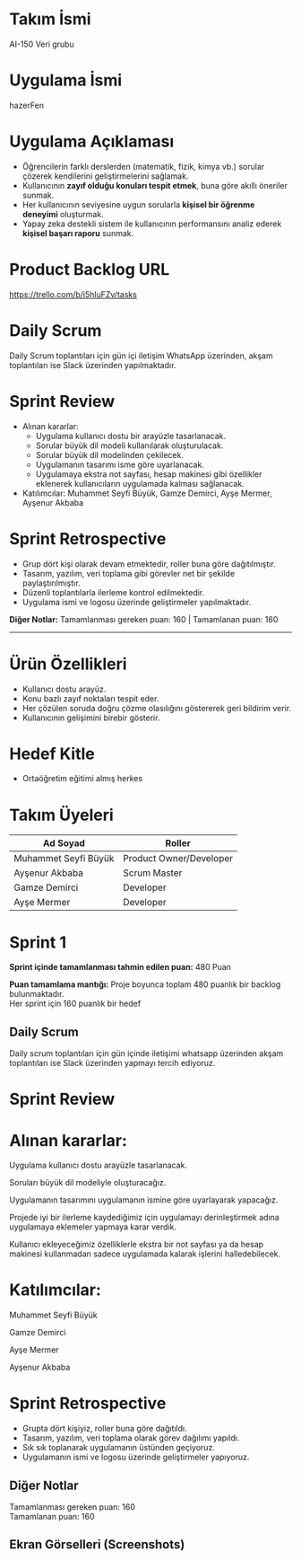  # Takım İsmi  
AI-150 Veri grubu

# Uygulama İsmi  
hazerFen

# Uygulama Açıklaması
- Öğrencilerin farklı derslerden (matematik, fizik, kimya vb.) sorular çözerek kendilerini geliştirmelerini sağlamak.  
- Kullanıcının **zayıf olduğu konuları tespit etmek**, buna göre akıllı öneriler sunmak.  
- Her kullanıcının seviyesine uygun sorularla **kişisel bir öğrenme deneyimi** oluşturmak.  
- Yapay zeka destekli sistem ile kullanıcının performansını analiz ederek **kişisel başarı raporu** sunmak.

# Product Backlog URL
https://trello.com/b/i5hluFZv/tasks

# Daily Scrum
Daily Scrum toplantıları için gün içi iletişim WhatsApp üzerinden, akşam toplantıları ise Slack üzerinden yapılmaktadır.


# Sprint Review
- Alınan kararlar:
  - Uygulama kullanıcı dostu bir arayüzle tasarlanacak.
  - Sorular büyük dil modeli kullanılarak oluşturulacak.
  - Sorular büyük dil modelinden çekilecek.
  - Uygulamanın tasarımı isme göre uyarlanacak.
  - Uygulamaya ekstra not sayfası, hesap makinesi gibi özellikler eklenerek kullanıcıların uygulamada kalması sağlanacak.
- Katılımcılar: Muhammet Seyfi Büyük, Gamze Demirci, Ayşe Mermer, Ayşenur Akbaba

# Sprint Retrospective
- Grup dört kişi olarak devam etmektedir, roller buna göre dağıtılmıştır.
- Tasarım, yazılım, veri toplama gibi görevler net bir şekilde paylaştırılmıştır.
- Düzenli toplantılarla ilerleme kontrol edilmektedir.
- Uygulama ismi ve logosu üzerinde geliştirmeler yapılmaktadır.

**Diğer Notlar:** Tamamlanması gereken puan: 160 | Tamamlanan puan: 160

---

# Ürün Özellikleri
- Kullanıcı dostu arayüz.
- Konu bazlı zayıf noktaları tespit eder.
- Her çözülen soruda doğru çözme olasılığını göstererek geri bildirim verir.
- Kullanıcının gelişimini birebir gösterir.

# Hedef Kitle
- Ortaöğretim eğitimi almış herkes

# Takım Üyeleri

| Ad Soyad               | Roller                     |
|------------------------|----------------------------|
| Muhammet Seyfi Büyük   | Product Owner/Developer    |
| Ayşenur Akbaba         | Scrum Master               |
| Gamze Demirci          | Developer                  |
| Ayşe Mermer            | Developer                  |

# Sprint 1

**Sprint içinde tamamlanması tahmin edilen puan:** 480 Puan

**Puan tamamlama mantığı:** Proje boyunca toplam 480 puanlık bir backlog bulunmaktadır.  
Her sprint için 160 puanlık bir hedef

## Daily Scrum  
Daily scrum toplantıları için gün içinde iletişimi whatsapp üzerinden akşam toplantıları ise Slack üzerinden yapmayı tercih ediyoruz.


# Sprint Review  

# Alınan kararlar: 

Uygulama kullanıcı dostu arayüzle tasarlanacak. 

Soruları büyük dil modeliyle oluşturacağız. 

Uygulamanın tasarımını uygulamanın ismine göre uyarlayarak yapacağız. 

Projede iyi bir ilerleme kaydediğimiz için uygulamayı derinleştirmek adına uygulamaya eklemeler yapmaya karar verdik. 

Kullanıcı ekleyeceğimiz özelliklerle ekstra bir not sayfası ya da hesap makinesi kullanmadan sadece uygulamada kalarak işlerini halledebilecek.
  
# Katılımcılar: 

Muhammet Seyfi Büyük

Gamze Demirci

Ayşe Mermer

Ayşenur Akbaba


# Sprint Retrospective
- Grupta dört kişiyiz, roller buna göre dağıtıldı.
- Tasarım, yazılım, veri toplama olarak görev dağılımı yapıldı.
- Sık sık toplanarak uygulamanın üstünden geçiyoruz.
- Uygulamanın ismi ve logosu üzerinde geliştirmeler yapıyoruz.


## Diğer Notlar  
Tamamlanması gereken puan: 160  
Tamamlanan puan: 160

## Ekran Görselleri (Screenshots)

